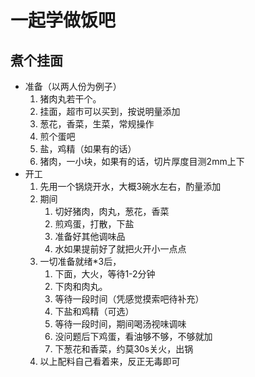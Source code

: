 # 一起学做饭吧
## 煮个挂面
* 准备（以两人份为例子）  
    1. 猪肉丸若干个。  
    2. 挂面，超市可以买到，按说明量添加
    3. 葱花，香菜，生菜，常规操作
    4. 煎个蛋吧
    5. 盐，鸡精（如果有的话）
    6. 猪肉，一小块，如果有的话，切片厚度目测2mm上下
* 开工    
    1. 先用一个锅烧开水，大概3碗水左右，酌量添加
    2. 期间
        1. 切好猪肉，肉丸，葱花，香菜
        2. 煎鸡蛋，打散，下盐
        3. 准备好其他调味品
        4. 水如果提前好了就把火开小一点点
    3. 一切准备就绪*3后，
        1. 下面，大火，等待1-2分钟
        2. 下肉和肉丸。
        3. 等待一段时间（凭感觉摸索吧待补充）
        4. 下盐和鸡精（可选）
        5. 等待一段时间，期间喝汤视味调味
        6. 没问题后下鸡蛋，看油够不够，不够就加
        7. 下葱花和香菜，约莫30s关火，出锅
    4. 以上配料自己看着来，反正无毒即可


